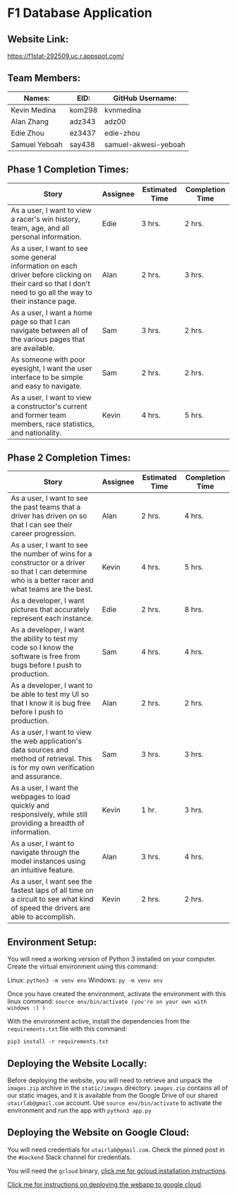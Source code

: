# F1 Database Application

## Website Link:
https://f1stat-292509.uc.r.appspot.com/

## Team Members:
| Names: | EID: | GitHub Username: |
| -------| -----| -----------------|
| Kevin Medina | kom298 | kvnmedina | 
| Alan Zhang | adz343 | adz00 |
| Edie Zhou | ez3437 | edie-zhou |
| Samuel Yeboah | say438 | samuel-akwesi-yeboah | 

## Phase 1 Completion Times:
| Story | Assignee | Estimated Time | Completion Time |
| ----- | -------- | -------------- | --------------- |
| As a user, I want to view a racer's win history, team, age, and all personal information. | Edie | 3 hrs. | 2 hrs. |
| As a user, I want to see some general information on each driver before clicking on their card so that I don't need to go all the way to their instance page. | Alan | 2 hrs. | 3 hrs. |
| As a user, I want a home page so that I can navigate between all of the various pages that are available. | Sam | 3 hrs. | 2 hrs. |
| As someone with poor eyesight, I want the user interface to be simple and easy to navigate. | Sam | 2 hrs. | 2 hrs. |
| As a user, I want to view a constructor's current and former team members, race statistics, and nationality. | Kevin | 4 hrs. | 5 hrs. |

## Phase 2 Completion Times:
| Story | Assignee | Estimated Time | Completion Time |
| ----- | -------- | -------------- | --------------- |
| As a user, I want to see the past teams that a driver has driven on so that I can see their career progression. | Alan | 2 hrs. | 4 hrs. |
| As a user, I want to see the number of wins for a constructor or a driver so that I can determine who is a better racer and what teams are the best. | Kevin | 4 hrs. | 5 hrs. |
| As a developer, I want pictures that accurately represent each instance. | Edie | 2 hrs. | 8 hrs. |
| As a developer, I want the ability to test my code so I know the software is free from bugs before I push to production. | Sam | 4 hrs. | 4 hrs. |
| As a developer, I want to be able to test my UI so that I know it is bug free before I push to production. | Alan | 2 hrs. | 2 hrs. | 
| As a user, I want to view the web application's data sources and method of retrieval. This is for my own verification and assurance. | Sam | 3 hrs. | 3 hrs. |
| As a user, I want the webpages to load quickly and responsively, while still providing a breadth of information. | Kevin | 1 hr. | 3 hrs. |
| As a user, I want to navigate through the model instances using an intuitive feature. | Alan | 3 hrs. | 4 hrs. |
| As a user, I want see the fastest laps of all time on a circuit to see what kind of speed the drivers are able to accomplish. | Kevin | 2 hrs. | 2 hrs. |


## Environment Setup:
You will need a working version of Python 3 installed on your computer. Create the virtual environment using this command:

Linux: `python3 -m venv env`
Windows: `py -m venv env`

Once you have created the environment, activate the environment with this linux command:
`source env/bin/activate (you're on your own with windows :) )` 

With the environment active, install the dependencies from the `requirements.txt` file with this command:

`pip3 install -r requirements.txt`

## Deploying the Website Locally:
Before deploying the website, you will need to retrieve and unpack the `images.zip` archive in the 
`static/images` directory. `images.zip` contains all of our static images, and it is available from the
Google Drive of our shared `utairlab@gmail.com` account.
Use `source env/bin/activate` to activate the environment and run the app with `python3 app.py`

## Deploying the Website on Google Cloud:
You will need credentials for `utairlab@gmail.com`. Check the pinned post in the `#backend`  Slack channel for credentials.

You will need the `gcloud` binary, [click me for gcloud installation instructions](https://cloud.google.com/sdk/docs/install).

[Click me for instructions on deploying the webapp to google cloud](https://codelabs.developers.google.com/codelabs/cloud-app-engine-python3/#5).
